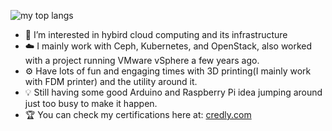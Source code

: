 ![my top langs](https://github-readme-stats.vercel.app/api/top-langs/?username=ZhaoKunqi&layout=compact&langs_count=8)
- 👀 I’m interested in hybird cloud computing and its infrastructure
- ☁️ I mainly work with Ceph, Kubernetes, and OpenStack, also worked with a project running VMware vSphere a few years ago. 
- ⚙️ Have lots of fun and engaging times with 3D printing(I mainly work with FDM printer) and the utility around it. 
- 💡 Still having some good Arduino and Raspberry Pi idea jumping around just too busy to make it happen.
- 🏆 You can check my certifications here at: [credly.com](https://www.credly.com/users/kunqi-zhao/badges)
